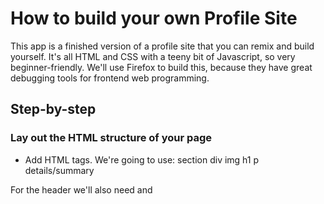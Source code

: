 # How to build your own Profile Site

This app is a finished version of a profile site that you can remix and build yourself. It's all HTML and CSS with a teeny bit of Javascript, so very beginner-friendly. We'll use Firefox to build this, because they have great debugging tools for frontend web programming.

## Step-by-step

### Lay out the HTML structure of your page

- Add HTML tags. We're going to use:
  section
  div
  img
  h1
  p
  details/summary

For the header we'll also need <link> and <script>

- Add CSS rule to colour and give width to the sections so you can see them

- Reset CSS

### Add a profile picture in whatever shape you want

First grab your photo and upload it to the assets directory

Use Clippy https://bennettfeely.com/clippy/ to generate the outline you'd like to use

Here's a photo you can use as a placeholder if you don't want to be rushed into making a decision!

### Add some social media links

Free icons from IconFinder (attribute in readme!)
I like this one https://www.iconfinder.com/search/?q=iconset%3Alogos-and-brands-2

### Add web fonts to make the design your own
https://fonts.google.com/

### Add a collapsible section with more information about you

Details/summary
Social cards

### Make it look as good on desktop as on mobile

### Check out how it looks on non-Firefox browsers

## Made by [Sheridan](https://glitch.com/@sheridan) on Glitch

\ ゜ o ゜)ノ
